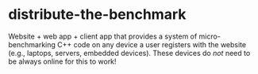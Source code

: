 # distribute-the-benchmark
Website + web app + client app that provides a system of micro-benchmarking C++ code on any device a user registers with the website (e.g., laptops, servers, embedded devices). These devices do _not_ need to be always online for this to work!
